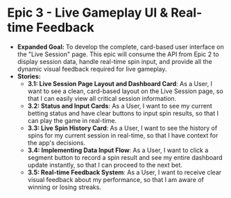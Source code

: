# Epic 3 - Live Gameplay UI & Real-time Feedback
* **Expanded Goal:** To develop the complete, card-based user interface on the "Live Session" page. This epic will consume the API from Epic 2 to display session data, handle real-time spin input, and provide all the dynamic visual feedback required for live gameplay.
* **Stories:**
    * **3.1: Live Session Page Layout and Dashboard Card**: As a User, I want to see a clean, card-based layout on the Live Session page, so that I can easily view all critical session information.
    * **3.2: Status and Input Cards**: As a User, I want to see my current betting status and have clear buttons to input spin results, so that I can play the game in real-time.
    * **3.3: Live Spin History Card**: As a User, I want to see the history of spins for my current session in real-time, so that I have context for the app's decisions.
    * **3.4: Implementing Data Input Flow**: As a User, I want to click a segment button to record a spin result and see my entire dashboard update instantly, so that I can proceed to the next bet.
    * **3.5: Real-time Feedback System**: As a User, I want to receive clear visual feedback about my performance, so that I am aware of winning or losing streaks. 